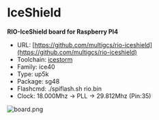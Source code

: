 # IceShield
**RIO-IceShield board for Raspberry PI4**

* URL: [https://github.com/multigcs/rio-iceshield](https://github.com/multigcs/rio-iceshield)
* Toolchain: [icestorm](../generator/toolchains/icestorm/README.md)
* Family: ice40
* Type: up5k
* Package: sg48
* Flashcmd: ./spiflash.sh rio.bin
* Clock: 18.000Mhz -> PLL -> 29.812Mhz (Pin:35)

![board.png](board.png)

